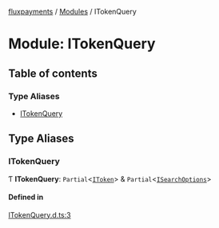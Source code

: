 [fluxpayments](../README.md) / [Modules](../modules.md) / ITokenQuery

# Module: ITokenQuery

## Table of contents

### Type Aliases

- [ITokenQuery](ITokenQuery.md#itokenquery)

## Type Aliases

### ITokenQuery

Ƭ **ITokenQuery**: `Partial`\<[`IToken`](../interfaces/IToken.IToken.md)\> & `Partial`\<[`ISearchOptions`](../interfaces/ISearchOptions.ISearchOptions.md)\>

#### Defined in

[ITokenQuery.d.ts:3](https://github.com/fluxpayments1/fluxpayments_api_ts/blob/b6c77a6ebf5cd7d2e9b907a1e1fdbd8a7f3e986a/src/types/flux_types/ITokenQuery.d.ts#L3)
